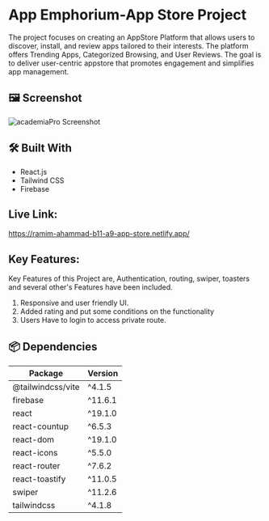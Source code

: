 # App Emphorium-App Store Project

The project focuses on creating an AppStore Platform that allows users to discover, install, and review apps tailored to their interests. The platform offers Trending Apps, Categorized Browsing, and User Reviews.  The goal is to deliver user-centric appstore that promotes engagement and simplifies app management.

## 🖼️ Screenshot

![academiaPro Screenshot](https://i.ibb.co/ycqdgFv0/image.png)


## 🛠️ Built With

- React.js
- Tailwind CSS
- Firebase


## Live Link:

https://ramim-ahammad-b11-a9-app-store.netlify.app/


## Key Features: 

Key Features of this Project are, Authentication, routing, swiper, toasters and several other's Features have been included.
1. Responsive and user friendly UI.
3. Added rating and put some conditions on the functionality
5. Users Have to login to access private route.


## 📦 Dependencies

| Package            | Version    |
|--------------------|------------|
| @tailwindcss/vite  | ^4.1.5     |
| firebase           | ^11.6.1    |
| react              | ^19.1.0    |
| react-countup      | ^6.5.3     |
| react-dom          | ^19.1.0    |
| react-icons        | ^5.5.0     |
| react-router       | ^7.6.2     |
| react-toastify     | ^11.0.5    |
| swiper             | ^11.2.6    |
| tailwindcss        | ^4.1.8     |
